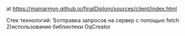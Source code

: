 at https://mainarmyn.github.io/finalDiplom/sources/client/index.html

Стек технологий: 
1)отправка запросов на сервер с попощью fetch
2)использование библиотеки OqCreator